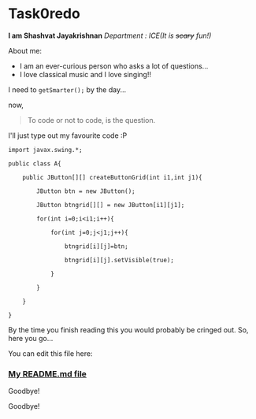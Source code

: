 # Task0redo
**I am Shashvat Jayakrishnan**
*Department : ICE(It is ~~scary~~ fun!)*

About me:
* I am an ever-curious person who asks a lot of questions...
* I love classical music and I love singing!!

I need to `getSmarter();` by the day...

now,

> To code or not to code, is the question.

I'll just type out my favourite code :P
```
import javax.swing.*;

public class A{

    public JButton[][] createButtonGrid(int i1,int j1){

        JButton btn = new JButton();

        JButton btngrid[][] = new JButton[i1][j1];

        for(int i=0;i<i1;i++){

            for(int j=0;j<j1;j++){

                btngrid[i][j]=btn;

                btngrid[i][j].setVisible(true);

            }

        }

    }

}
```

By the time you finish reading this you would probably be cringed out. So, here you go...

You can edit this file here:
### [My README.md file](https://github.com/ShashvatJK/Task0redo/edit/master/README.md)

Goodbye!

Goodbye!
